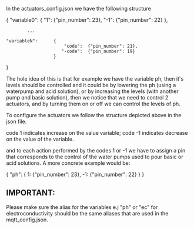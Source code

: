 In the actuators_config.json we have the following structure

{
    "variable0":       {
                         "1":  {"pin_number": 23},
                        "-1":  {"pin_number": 22}
                      },

            ...

    "variableN":      {
                          "code":  {"pin_number": 21},
                         "-code":  {"pin_number": 19}
                      }

}

The hole idea of this is that for example we have the variable ph, then it's levels should be controlled and 
it could be by lowering the ph (using a waterpump and acid solution), or by increasing the levels (with 
another pump and basic solution), then we notice that we need to control 2 actuators, and by turning them 
on or off we can control the levels of ph.

To configure the actuators we follow the structure depicted above in the json file.

code 1 indicates increase on the value variable;
code -1 indicates decrease on the value of the variable.

and to each action performed by the codes 1 or -1 we have to assign a pin that corresponds to the control
of the water pumps used to pour basic or acid solutions. A more concrete example would be:


{
    "ph":       {
                     1:  {"pin_number": 23},
                    -1:  {"pin_number": 22}
                }
}

IMPORTANT:
---------------------------------------------

Please make sure the alias for the variables e.j "ph" or "ec" for electroconductivity should be the same aliases
that are used in the mqtt_config.json.






